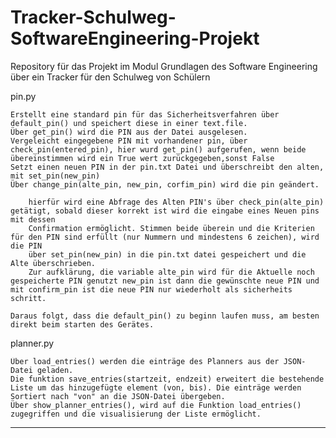 # Tracker-Schulweg-SoftwareEngineering-Projekt
Repository für das Projekt im Modul Grundlagen des Software Engineering über ein Tracker für den Schulweg von Schülern

pin.py 

    Erstellt eine standard pin für das Sicherheitsverfahren über default_pin() und speichert diese in einer text.file.
    Über get_pin() wird die PIN aus der Datei ausgelesen.
    Vergeleicht eingegebene PIN mit vorhandener pin, über check_pin(entered_pin), hier wurd get_pin() aufgerufen, wenn beide übereinstimmen wird ein True wert zurückgegeben,sonst False
    Setzt einen neuen PIN in der pin.txt Datei und überschreibt den alten, mit set_pin(new_pin) 
    Über change_pin(alte_pin, new_pin, corfim_pin) wird die pin geändert.
    
        hierfür wird eine Abfrage des Alten PIN's über check_pin(alte_pin) getätigt, sobald dieser korrekt ist wird die eingabe eines Neuen pins mit dessen 
        Confirmation ermöglicht. Stimmen beide überein und die Kriterien für den PIN sind erfüllt (nur Nummern und mindestens 6 zeichen), wird die PIN 
        über set_pin(new_pin) in die pin.txt datei gespeichert und die Alte überschrieben.
        Zur aufklärung, die variable alte_pin wird für die Aktuelle noch gespeicherte PIN genutzt new_pin ist dann die gewünschte neue PIN und mit confirm_pin ist die neue PIN nur wiederholt als sicherheits schritt.

    Daraus folgt, dass die default_pin() zu beginn laufen muss, am besten direkt beim starten des Gerätes.

    
planner.py

    Über load_entries() werden die einträge des Planners aus der JSON-Datei geladen.
    Die funktion save_entries(startzeit, endzeit) erweitert die bestehende Liste um das hinzugefügte element (von, bis). Die einträge werden Sortiert nach "von" an die JSON-Datei übergeben.
    Über show_planner_entries(), wird auf die Funktion load_entries() zugegriffen und die visualisierung der Liste ermöglicht.

-----------------------------------------------------------------------------------------------------------------------------------------------------------------------------------------------------------------------------------------------------------
